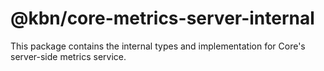 # @kbn/core-metrics-server-internal

This package contains the internal types and implementation for Core's server-side metrics service.
